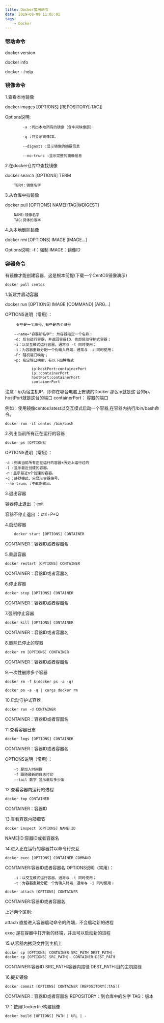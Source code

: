 ```yaml
---
title: Docker常用命令
date: 2019-08-09 11:05:01
tags: 
    - Docker
---
```


### 帮助命令  ###

 docker version

 docker info	

 docker --help

<!--more-->

### 镜像命令 ###

  1.查看本地镜像

  docker images [OPTIONS] [REPOSITORY[:TAG]]
  
  Options说明:

			-a :列出本地所有的镜像（含中间映像层）

      		-q :只显示镜像ID。
 			
			--digests :显示镜像的摘要信息

			--no-trunc :显示完整的镜像信息

2.在docker仓库中查找镜像

docker search [OPTIONS] TERM

		TERM：镜像名字

3.从仓库中拉镜像

  docker pull [OPTIONS] NAME[:TAG|@DIGEST]
 
   		NAME:镜像名字
   		TAG:具体的版本


4.从本地删除镜像

docker rmi [OPTIONS] IMAGE [IMAGE...]

 Options说明:
            -f：强制
           IMAGE：镜像ID


### 容器命令 ###

   有镜像才能创建容器，这是根本前提(下载一个CentOS镜像演示)

	docker pull centos	

1.新建并启动容器

  docker run [OPTIONS] IMAGE [COMMAND] [ARG...]

  OPTIONS说明（常用）：

         有些是一个减号，有些是两个减号
 
		--name="容器新名字": 为容器指定一个名称；
		-d: 后台运行容器，并返回容器ID，也即启动守护式容器；
		-i：以交互模式运行容器，通常与 -t 同时使用；
		-t：为容器重新分配一个伪输入终端，通常与 -i 同时使用；
		-P: 随机端口映射；
		-p: 指定端口映射，有以下四种格式

      			ip:hostPort:containerPort
      			ip::containerPort
      			hostPort:containerPort
      			containerPort

  注意：ip为宿主机IP，即你在哪台电脑上安装的Docker 那么ip就是这    台的ip，hostPort就是这台的端口
  containerPort： 容器的端口	


例如：使用镜像centos:latest以交互模式启动一个容器,在容器内执行/bin/bash命令。

	docker run -it centos /bin/bash 



2.列出当前所有正在运行的容器

	docker ps [OPTIONS]		

OPTIONS说明（常用）：
 
	-a :列出当前所有正在运行的容器+历史上运行过的
	-l :显示最近创建的容器。
	-n：显示最近n个创建的容器。
	-q :静默模式，只显示容器编号。
	--no-trunc :不截断输出。

3.退出容器
   
  容器停止退出 ：exit
  
  容器不停止退出 ：ctrl+P+Q

4.启动容器

		docker start [OPTIONS] CONTAINER

CONTAINER：容器ID或者容器名

5.重启容器

	docker restart [OPTIONS] CONTAINER

CONTAINER：容器ID或者容器名

6.停止容器
    
	docker stop [OPTIONS] CONTAINER

CONTAINER：容器ID或者容器名

7.强制停止容器
		
	docker kill [OPTIONS] CONTAINER

CONTAINER：容器ID或者容器名

8.删除已停止的容器

	docker rm [OPTIONS] CONTAINER

CONTAINER：容器ID或者容器名

9.一次性删除多个容器

	docker rm -f $(docker ps -a -q)
   
    docker ps -a -q | xargs docker rm

10.启动守护式容器

	docker run -d CONTAINER

CONTAINER：容器ID或者容器名

 
11.查看容器日志
  
	docker logs [OPTIONS] CONTAINER

CONTAINER：容器ID或者容器名

OPTIONS说明（常用）：
		
       	-t 是加入时间戳
      	-f 跟随最新的日志打印
	 	--tail 数字 显示最后多少条

12.查看容器内运行的进程

	docker top CONTAINER

CONTAINER：容器ID

13.查看容器内部细节

	docker inspect [OPTIONS] NAME|ID	

NAME|ID:容器ID或者容器名

14.进入正在运行的容器并以命令行交互
	
	docker exec [OPTIONS] CONTAINER COMMAND

CONTAINER:容器ID或者容器名
OPTIONS说明（常用）：

		-i：以交互模式运行容器，通常与 -t 同时使用；
		-t：为容器重新分配一个伪输入终端，通常与 -i 同时使用；

	docker attach [OPTIONS] CONTAINER

CONTAINER:容器ID或者容器名

上述两个区别:

   attach 直接进入容器启动命令的终端，不会启动新的进程

   exec 是在容器中打开新的终端，并且可以启动新的进程

15.从容器内拷贝文件到主机上

    docker cp [OPTIONS] CONTAINER:SRC_PATH DEST_PATH|-
    docker cp [OPTIONS] SRC_PATH|- CONTAINER:DEST_PATH

CONTAINER:容器ID
SRC_PATH:容器内路径 
DEST_PATH:目的主机路径


16.提交镜像

	docker commit [OPTIONS] CONTAINER [REPOSITORY[:TAG]]

CONTAINER：容器ID或者容器名
REPOSITORY：到仓库中的名字
TAG：版本

17：使用Dockerfile构建镜像
	
	docker build [OPTIONS] PATH | URL | -


 
